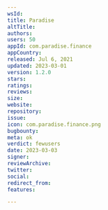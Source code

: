 ```yaml
---
wsId: 
title: Paradise
altTitle: 
authors: 
users: 50
appId: com.paradise.finance
appCountry: 
released: Jul 6, 2021
updated: 2023-03-01
version: 1.2.0
stars: 
ratings: 
reviews: 
size: 
website: 
repository: 
issue: 
icon: com.paradise.finance.png
bugbounty: 
meta: ok
verdict: fewusers
date: 2023-03-03
signer: 
reviewArchive: 
twitter: 
social: 
redirect_from: 
features: 

---
```



